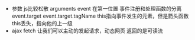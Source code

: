 - 参数 js比较松散 arguments
  event  在第一位置  事件注册和处理函数的分离
  event.target  event.target.tagName
  this指向事件发生的元素，但是箭头函数this丢失，指向他的上一级
- ajax fetch 让我们可以主动的发起请求，动态网页
  返回的是可读流